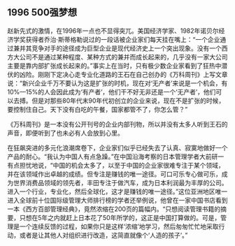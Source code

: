 ## 1996 500强梦想

赵新先式的激情，在1996年一点也不显得突兀。美国经济学家、1982年诺贝尔经济学奖获得者乔治·斯蒂格勒说过的一段话被企业家们每天挂在嘴上：“一个企业通过兼并其竞争对手的途径成为巨型企业是现代经济史上一个突出现象。没有一个西方大公司不是通过某种程度、某种方式的兼并而成长起来的，几乎没有一家大公司主要是靠内部扩张成长起来的。”事实上在当时，只有极少数企业家看到了狂热中潜伏的凶险。刚刚下定决心走专业化道路的王石在自己创办的《万科周刊》上写文章说：“新兴企业千万不要认为这是扩张的时机，现在对‘无产者’来说是一个机会，有10%—15%的人会因此成为‘有产者’，他们干不好无非还是一个‘无产者’，他们可以去搏。但是对那些80年代末90年代初创立的企业来说，现在不是扩张的时候，要控制住自己。天下没有白吃的午餐，国家都管不了，你怎么管？”

《万科周刊》是一本没有公开刊号的企业内部刊物，所以并没有太多人听到王石的声音，即便听到了也未必有人会放到心里。

在狂飙突进的多元化浪潮席卷下，企业家们似乎已经失去了认真、寂寞地做好一个产品的耐心。“我认为中国人有点急躁。”在中国沿海考察的日本管理学者大前研一有点担忧地说，“中国的机会太多了，以至于中国的企业家很难专注于某个领域，并在该领域作出卓越的成绩。但专注是赚钱的唯一途径。可口可乐专心做可乐，成为世界消费品领域的领先者，丰田专注于做汽车，成为日本利润最为丰厚的公司。进入一个行业，专业化，然后全球化，这才是赚钱的唯一途径。”这位亚洲地区唯一进入全球前十位国际级管理大师排行榜的学者还举例说，他曾在一家中国书店看到一本《西方百部管理经典》，竟然浓缩在200页的篇幅内。“只想阅读管理书籍的摘要，只想在5年之内就赶上日本花了50年所学的，这正是中国打算做的。可是，管理是一个连续反馈的过程，如果你只是这样‘浓缩’地学习，然后匆匆忙忙地采取行动，或者是让其他人对组织进行改造，这简直就像个‘人造的孩子’。”